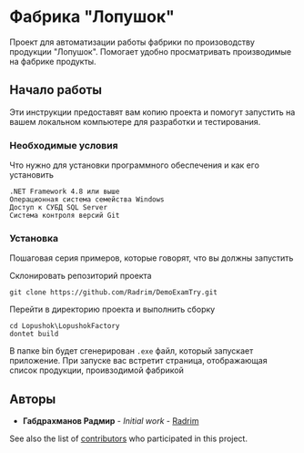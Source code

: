 # Фабрика "Лопушок"

Проект для автоматизации работы фабрики по произоводству продукции "Лопушок".
Помогает удобно просматривать производимые на фабрике продукты.

## Начало работы

Эти инструкции предоставят вам копию проекта и помогут запустить на вашем локальном компьютере для разработки и
тестирования.

### Необходимые условия

Что нужно для установки программного обеспечения и как его установить

```
.NET Framework 4.8 или выше
Операционная система семейства Windows
Доступ к СУБД SQL Server
Система контроля версий Git
```

### Установка

Пошаговая серия примеров, которые говорят, что вы должны запустить

Склонировать репозиторий проекта

```
git clone https://github.com/Radrim/DemoExamTry.git
```

Перейти в директорию проекта и выполнить сборку

```
cd Lopushok\LopushokFactory
dontet build
```

В папке bin будет сгенерирован `.exe` файл, который запускает приложение.
При запуске вас встретит страница, отображающая список продукции, проивзодимой фабрикой

## Авторы

* **Габдрахманов Радмир** - *Initial work* - [Radrim](https://github.com/Radrim)

See also the list of [contributors](https://github.com/Radrim/DemoExamTry/contributors) who participated in this project.
